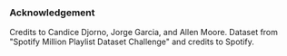 ### Acknowledgement
Credits to Candice Djorno, Jorge Garcia, and Allen Moore. Dataset from "Spotify Million Playlist Dataset Challenge" and credits to Spotify.
